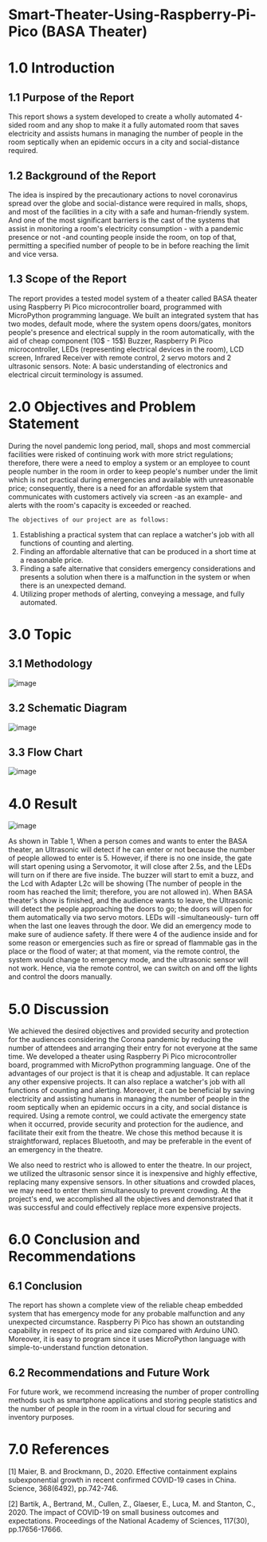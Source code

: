 # Smart-Theater-Using-Raspberry-Pi-Pico (BASA Theater)

# 1.0	Introduction
## 1.1 Purpose of the Report
This report shows a system developed to create a wholly automated 4-sided room and any shop to make it a fully automated room that saves electricity and assists humans in managing the number of people in the room septically when an epidemic occurs in a city and social-distance required.
## 1.2 Background of the Report 

The idea is inspired by the precautionary actions to novel coronavirus spread over the globe and social-distance were required in malls, shops, and most of the facilities in a city with a safe and human-friendly system.
And one of the most significant barriers is the cast of the systems that assist in monitoring a room's electricity consumption - with a pandemic presence or not -and counting people inside the room, on top of that, permitting a specified number of people to be in before reaching the limit and vice versa.
## 1.3 Scope of the Report 

The report provides a tested model system of a theater called BASA theater using Raspberry Pi Pico microcontroller board, programmed with MicroPython programming language.
	We built an integrated system that has two modes, default mode, where the system opens doors/gates, monitors people's presence and electrical supply in the room automatically, with the aid of cheap component (10$ - 15$) Buzzer, Raspberry Pi Pico microcontroller, LEDs (representing electrical devices in the room),  LCD screen, Infrared Receiver with remote control, 2 servo motors and 2 ultrasonic sensors. 
Note: A basic understanding of electronics and electrical circuit terminology is assumed.

# 2.0	Objectives and Problem Statement 
During the novel pandemic long period, mall, shops and most commercial facilities were risked of continuing work with more strict regulations; therefore, there were a need to employ a system or an employee to count people number in the room in order to keep people's number under the limit which is not practical during emergencies and available with unreasonable price; consequently, there is a need for an affordable system that communicates with customers actively via screen -as an example- and alerts with the room's capacity is exceeded or reached.

	The objectives of our project are as follows:
1.	Establishing a practical system that can replace a watcher's job with all functions of counting and alerting.
2.	Finding an affordable alternative that can be produced in a short time at a reasonable price.
3.	Finding a safe alternative that considers emergency considerations and presents a solution when there is a malfunction in the system or when there is an unexpected demand.
4.	Utilizing proper methods of alerting, conveying a message, and fully automated.

# 3.0	Topic
## 3.1	Methodology
![image](https://github.com/Ammarhmm6/Smart-Theater-Using-Raspberry-Pi-Pico/assets/152064504/fac73031-f57f-4a73-9b6c-caa477b78b20)

## 3.2	Schematic Diagram

![image](https://github.com/Ammarhmm6/Smart-Theater-Using-Raspberry-Pi-Pico/assets/152064504/6f2dc13f-d056-4be9-b1ba-11c2c60e4d97)

## 3.3	Flow Chart

![image](https://github.com/Ammarhmm6/Smart-Theater-Using-Raspberry-Pi-Pico/assets/152064504/47993514-504d-4d0d-a6cc-e2911166f659)


# 4.0	Result
![image](https://github.com/Ammarhmm6/Smart-Theater-Using-Raspberry-Pi-Pico/assets/152064504/9f648aef-045e-412f-8e8a-302815038cd9)

As shown in Table 1, When a person comes and wants to enter the BASA theater, an Ultrasonic will detect if he can enter or not because the number of people allowed to enter is 5. However, if there is no one inside, the gate will start opening using a Servomotor, it will close after 2.5s, and the LEDs will turn on if there are five inside. The buzzer will start to emit a buzz, and the Lcd with Adapter L2c will be showing (The number of people in the room has reached the limit; therefore, you are not allowed in).
When BASA theater's show is finished, and the audience wants to leave, the Ultrasonic will detect the people approaching the doors to go; the doors will open for them automatically via two servo motors. LEDs will -simultaneously- turn off when the last one leaves through the door. 
We did an emergency mode to make sure of audience safety. If there were 4 of the audience inside and for some reason or emergencies such as fire or spread of flammable gas in the place or the flood of water; at that moment, via the remote control, the system would change to emergency mode, and the ultrasonic sensor will not work. Hence, via the remote control, we can switch on and off the lights and control the doors manually.

# 5.0	 Discussion
 
We achieved the desired objectives and provided security and protection for the audiences considering the Corona pandemic by reducing the number of attendees and arranging their entry for not everyone at the same time. We developed a theater using Raspberry Pi Pico microcontroller board, programmed with MicroPython programming language.
One of the advantages of our project is that it is cheap and adjustable. It can replace any other expensive projects. It can also replace a watcher's job with all functions of counting and alerting. Moreover, it can be beneficial by saving electricity and assisting humans in managing the number of people in the room septically when an epidemic occurs in a city, and social distance is required.
Using a remote control, we could activate the emergency state when it occurred, provide security and protection for the audience, and facilitate their exit from the theatre. We chose this method because it is straightforward, replaces Bluetooth, and may be preferable in the event of an emergency in the theatre.

We also need to restrict who is allowed to enter the theatre. In our project, we utilized the ultrasonic sensor since it is inexpensive and highly effective, replacing many expensive sensors. In other situations and crowded places, we may need to enter them simultaneously to prevent crowding.
At the project's end, we accomplished all the objectives and demonstrated that it was successful and could effectively replace more expensive projects.
# 6.0	Conclusion and Recommendations 

## 6.1	Conclusion
The report has shown a complete view of the reliable cheap embedded system that has emergency mode for any probable malfunction and any unexpected circumstance. 
Raspberry Pi Pico has shown an outstanding capability in respect of its price and size compared with Arduino UNO. Moreover, it is easy to program since it uses MicroPython language with simple-to-understand function detonation.

## 6.2	Recommendations and Future Work
For future work, we recommend increasing the number of proper controlling methods such as smartphone applications and storing people statistics and the number of people in the room in a virtual cloud for securing and inventory purposes.
# 7.0	References

[1] 	 Maier, B. and Brockmann, D., 2020. Effective containment explains subexponential growth in recent confirmed COVID-19 cases in China. Science, 368(6492), pp.742-746.

[2] 	 Bartik, A., Bertrand, M., Cullen, Z., Glaeser, E., Luca, M. and Stanton, C., 2020. The impact of COVID-19 on small business outcomes and expectations. Proceedings of the National Academy of Sciences, 117(30), pp.17656-17666.
